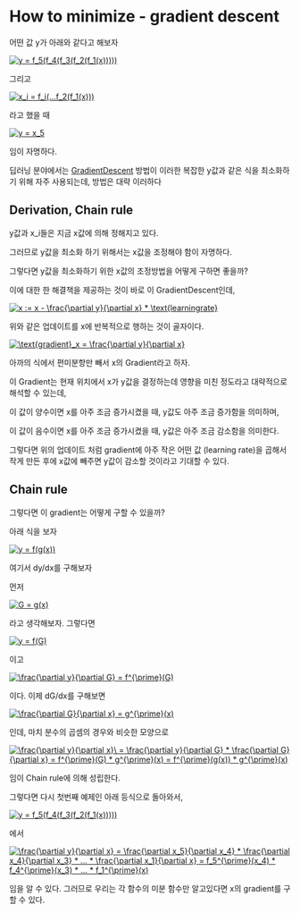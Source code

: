 # How to minimize - gradient descent

어떤 값 y가 아래와 같다고 해보자

<a href="https://www.codecogs.com/eqnedit.php?latex=y&space;=&space;f_5(f_4(f_3(f_2(f_1(x)))))" target="_blank"><img src="https://latex.codecogs.com/gif.latex?y&space;=&space;f_5(f_4(f_3(f_2(f_1(x)))))" title="y = f_5(f_4(f_3(f_2(f_1(x)))))" /></a>

그리고

<a href="https://www.codecogs.com/eqnedit.php?latex=x_i&space;=&space;f_i(...f_2(f_1(x)))" target="_blank"><img src="https://latex.codecogs.com/gif.latex?x_i&space;=&space;f_i(...f_2(f_1(x)))" title="x_i = f_i(...f_2(f_1(x)))" /></a>

라고 했을 때

<a href="https://www.codecogs.com/eqnedit.php?latex=y&space;=&space;x_5" target="_blank"><img src="https://latex.codecogs.com/gif.latex?y&space;=&space;x_5" title="y = x_5" /></a>

임이 자명하다.

딥러닝 분야에서는 [GradientDescent](https://en.wikipedia.org/wiki/Gradient_descent) 방법이 이러한 복잡한 y값과 같은 식을 최소화하기 위해 
자주 사용되는데, 방법은 대략 이러하다

## Derivation, Chain rule

y값과 x_i들은 지금 x값에 의해 정해지고 있다.

그러므로 y값을 최소화 하기 위해서는 x값을 조정해야 함이 자명하다.

그렇다면 y값을 최소화하기 위한 x값의 조정방법을 어떻게 구하면 좋을까?

이에 대한 한 해결책을 제공하는 것이 바로 이 GradientDescent인데,

<a href="https://www.codecogs.com/eqnedit.php?latex=x&space;:=&space;x&space;-&space;\frac{\partial&space;y}{\partial&space;x}&space;*&space;\text{learningrate}" target="_blank"><img src="https://latex.codecogs.com/gif.latex?x&space;:=&space;x&space;-&space;\frac{\partial&space;y}{\partial&space;x}&space;*&space;\text{learningrate}" title="x := x - \frac{\partial y}{\partial x} * \text{learningrate}" /></a>

위와 같은 업데이트를 x에 반복적으로 행하는 것이 골자이다.

<a href="https://www.codecogs.com/eqnedit.php?latex=\text{gradient}_x&space;=&space;\frac{\partial&space;y}{\partial&space;x}" target="_blank"><img src="https://latex.codecogs.com/gif.latex?\text{gradient}_x&space;=&space;\frac{\partial&space;y}{\partial&space;x}" title="\text{gradient}_x = \frac{\partial y}{\partial x}" /></a>

아까의 식에서 편미분항만 빼서 x의 Gradient라고 하자.

이 Gradient는 현재 위치에서 x가 y값을 결정하는데 영향을 미친 정도라고 대략적으로 해석할 수 있는데,

이 값이 양수이면 x를 아주 조금 증가시켰을 때, y값도 아주 조금 증가함을 의미하며,

이 값이 음수이면 x를 아주 조금 증가시켰을 때, y값은 아주 조금 감소함을 의미한다.

그렇다면 위의 업데이트 처럼 gradient에 아주 작은 어떤 값 (learning rate)을 곱해서 작게 만든 후에 x값에 빼주면 y값이 감소할 것이라고 기대할 수 있다.

## Chain rule

그렇다면 이 gradient는 어떻게 구할 수 있을까?

아래 식을 보자

<a href="https://www.codecogs.com/eqnedit.php?latex=y&space;=&space;f(g(x))" target="_blank"><img src="https://latex.codecogs.com/gif.latex?y&space;=&space;f(g(x))" title="y = f(g(x))" /></a>

여기서 dy/dx를 구해보자

먼저

<a href="https://www.codecogs.com/eqnedit.php?latex=G&space;=&space;g(x)" target="_blank"><img src="https://latex.codecogs.com/gif.latex?G&space;=&space;g(x)" title="G = g(x)" /></a>

라고 생각해보자. 그렇다면

<a href="https://www.codecogs.com/eqnedit.php?latex=y&space;=&space;f(G)" target="_blank"><img src="https://latex.codecogs.com/gif.latex?y&space;=&space;f(G)" title="y = f(G)" /></a>

이고

<a href="https://www.codecogs.com/eqnedit.php?latex=\frac{\partial&space;y}{\partial&space;G}&space;=&space;f^{\prime}(G)" target="_blank"><img src="https://latex.codecogs.com/gif.latex?\frac{\partial&space;y}{\partial&space;G}&space;=&space;f^{\prime}(G)" title="\frac{\partial y}{\partial G} = f^{\prime}(G)" /></a>

이다. 이제 dG/dx를 구해보면

<a href="https://www.codecogs.com/eqnedit.php?latex=\frac{\partial&space;G}{\partial&space;x}&space;=&space;g^{\prime}(x)" target="_blank"><img src="https://latex.codecogs.com/gif.latex?\frac{\partial&space;G}{\partial&space;x}&space;=&space;g^{\prime}(x)" title="\frac{\partial G}{\partial x} = g^{\prime}(x)" /></a>

인데, 마치 분수의 곱셈의 경우와 비슷한 모양으로

<a href="https://www.codecogs.com/eqnedit.php?latex=\frac{\partial&space;y}{\partial&space;x}\&space;=&space;\frac{\partial&space;y}{\partial&space;G}&space;*&space;\frac{\partial&space;G}{\partial&space;x}&space;=&space;f^{\prime}(G)&space;*&space;g^{\prime}(x)&space;=&space;f^{\prime}(g(x))&space;*&space;g^{\prime}(x)" target="_blank"><img src="https://latex.codecogs.com/gif.latex?\frac{\partial&space;y}{\partial&space;x}\&space;=&space;\frac{\partial&space;y}{\partial&space;G}&space;*&space;\frac{\partial&space;G}{\partial&space;x}&space;=&space;f^{\prime}(G)&space;*&space;g^{\prime}(x)&space;=&space;f^{\prime}(g(x))&space;*&space;g^{\prime}(x)" title="\frac{\partial y}{\partial x}\ = \frac{\partial y}{\partial G} * \frac{\partial G}{\partial x} = f^{\prime}(G) * g^{\prime}(x) = f^{\prime}(g(x)) * g^{\prime}(x)" /></a>

임이 Chain rule에 의해 성립한다.

그렇다면 다시 첫번째 예제인 아래 등식으로 돌아와서,

<a href="https://www.codecogs.com/eqnedit.php?latex=y&space;=&space;f_5(f_4(f_3(f_2(f_1(x)))))" target="_blank"><img src="https://latex.codecogs.com/gif.latex?y&space;=&space;f_5(f_4(f_3(f_2(f_1(x)))))" title="y = f_5(f_4(f_3(f_2(f_1(x)))))" /></a>

에서

<a href="https://www.codecogs.com/eqnedit.php?latex=\frac{\partial&space;y}{\partial&space;x}&space;=&space;\frac{\partial&space;x_5}{\partial&space;x_4}&space;*&space;\frac{\partial&space;x_4}{\partial&space;x_3}&space;*&space;...&space;*&space;\frac{\partial&space;x_1}{\partial&space;x}&space;=&space;f_5^{\prime}(x_4)&space;*&space;f_4^{\prime}(x_3)&space;*&space;...&space;*&space;f_1^{\prime}(x)" target="_blank"><img src="https://latex.codecogs.com/gif.latex?\frac{\partial&space;y}{\partial&space;x}&space;=&space;\frac{\partial&space;x_5}{\partial&space;x_4}&space;*&space;\frac{\partial&space;x_4}{\partial&space;x_3}&space;*&space;...&space;*&space;\frac{\partial&space;x_1}{\partial&space;x}&space;=&space;f_5^{\prime}(x_4)&space;*&space;f_4^{\prime}(x_3)&space;*&space;...&space;*&space;f_1^{\prime}(x)" title="\frac{\partial y}{\partial x} = \frac{\partial x_5}{\partial x_4} * \frac{\partial x_4}{\partial x_3} * ... * \frac{\partial x_1}{\partial x} = f_5^{\prime}(x_4) * f_4^{\prime}(x_3) * ... * f_1^{\prime}(x)" /></a>

임을 알 수 있다. 그러므로 우리는 각 함수의 미분 함수만 알고있다면 x의 gradient를 구할 수 있다.